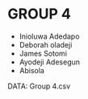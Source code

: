 # GROUP 4
- Inioluwa Adedapo
- Deborah oladeji
- James Sotomi
- Ayodeji Adesegun
- Abisola

DATA:
Group 4.csv

